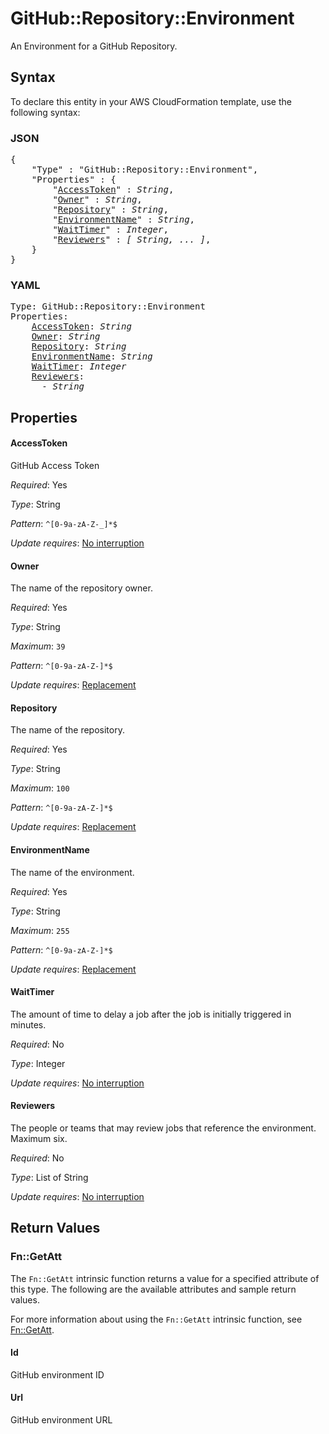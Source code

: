 # GitHub::Repository::Environment

An Environment for a GitHub Repository.

## Syntax

To declare this entity in your AWS CloudFormation template, use the following syntax:

### JSON

<pre>
{
    "Type" : "GitHub::Repository::Environment",
    "Properties" : {
        "<a href="#accesstoken" title="AccessToken">AccessToken</a>" : <i>String</i>,
        "<a href="#owner" title="Owner">Owner</a>" : <i>String</i>,
        "<a href="#repository" title="Repository">Repository</a>" : <i>String</i>,
        "<a href="#environmentname" title="EnvironmentName">EnvironmentName</a>" : <i>String</i>,
        "<a href="#waittimer" title="WaitTimer">WaitTimer</a>" : <i>Integer</i>,
        "<a href="#reviewers" title="Reviewers">Reviewers</a>" : <i>[ String, ... ]</i>,
    }
}
</pre>

### YAML

<pre>
Type: GitHub::Repository::Environment
Properties:
    <a href="#accesstoken" title="AccessToken">AccessToken</a>: <i>String</i>
    <a href="#owner" title="Owner">Owner</a>: <i>String</i>
    <a href="#repository" title="Repository">Repository</a>: <i>String</i>
    <a href="#environmentname" title="EnvironmentName">EnvironmentName</a>: <i>String</i>
    <a href="#waittimer" title="WaitTimer">WaitTimer</a>: <i>Integer</i>
    <a href="#reviewers" title="Reviewers">Reviewers</a>: <i>
      - String</i>
</pre>

## Properties

#### AccessToken

GitHub Access Token

_Required_: Yes

_Type_: String

_Pattern_: <code>^[0-9a-zA-Z-_]*$</code>

_Update requires_: [No interruption](https://docs.aws.amazon.com/AWSCloudFormation/latest/UserGuide/using-cfn-updating-stacks-update-behaviors.html#update-no-interrupt)

#### Owner

The name of the repository owner.

_Required_: Yes

_Type_: String

_Maximum_: <code>39</code>

_Pattern_: <code>^[0-9a-zA-Z-]*$</code>

_Update requires_: [Replacement](https://docs.aws.amazon.com/AWSCloudFormation/latest/UserGuide/using-cfn-updating-stacks-update-behaviors.html#update-replacement)

#### Repository

The name of the repository.

_Required_: Yes

_Type_: String

_Maximum_: <code>100</code>

_Pattern_: <code>^[0-9a-zA-Z-]*$</code>

_Update requires_: [Replacement](https://docs.aws.amazon.com/AWSCloudFormation/latest/UserGuide/using-cfn-updating-stacks-update-behaviors.html#update-replacement)

#### EnvironmentName

The name of the environment.

_Required_: Yes

_Type_: String

_Maximum_: <code>255</code>

_Pattern_: <code>^[0-9a-zA-Z-]*$</code>

_Update requires_: [Replacement](https://docs.aws.amazon.com/AWSCloudFormation/latest/UserGuide/using-cfn-updating-stacks-update-behaviors.html#update-replacement)

#### WaitTimer

The amount of time to delay a job after the job is initially triggered in minutes.

_Required_: No

_Type_: Integer

_Update requires_: [No interruption](https://docs.aws.amazon.com/AWSCloudFormation/latest/UserGuide/using-cfn-updating-stacks-update-behaviors.html#update-no-interrupt)

#### Reviewers

The people or teams that may review jobs that reference the environment. Maximum six.

_Required_: No

_Type_: List of String

_Update requires_: [No interruption](https://docs.aws.amazon.com/AWSCloudFormation/latest/UserGuide/using-cfn-updating-stacks-update-behaviors.html#update-no-interrupt)

## Return Values

### Fn::GetAtt

The `Fn::GetAtt` intrinsic function returns a value for a specified attribute of this type. The following are the available attributes and sample return values.

For more information about using the `Fn::GetAtt` intrinsic function, see [Fn::GetAtt](https://docs.aws.amazon.com/AWSCloudFormation/latest/UserGuide/intrinsic-function-reference-getatt.html).

#### Id

GitHub environment ID

#### Url

GitHub environment URL


